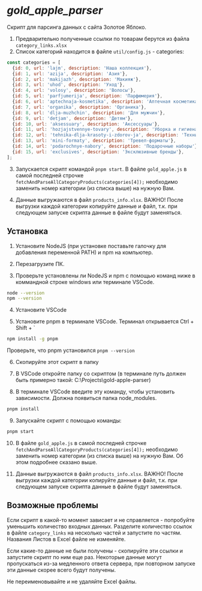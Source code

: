 # **_gold_apple_parser_**

Скрипт для парсинга данных с сайта Золотое Яблоко.

1. Предварительно полученные ссылки по товарам берутся из файла `category_links.xlsx`
2. Список категорий находится в файле `util/config.js` - categories:

```js
const categories = [
  {id: 0, url: 'lajm', description: 'Наша коллекция'},
  {id: 1, url: 'azija', description: 'Азия'},
  {id: 2, url: 'makijazh', description: 'Макияж'},
  {id: 3, url: 'uhod', description: 'Уход'},
  {id: 4, url: 'volosy', description: 'Волосы'},
  {id: 5, url: 'parfjumerija', description: 'Парфюмерия'},
  {id: 6, url: 'aptechnaja-kosmetika', description: 'Аптечная косметика'},
  {id: 7, url: 'organika', description: 'Органика'},
  {id: 8, url: 'dlja-muzhchin', description: 'Для мужчин'},
  {id: 9, url: 'detjam', description: 'Детям'},
  {id: 10, url: 'aksessuary', description: 'Аксессуары'},
  {id: 11, url: 'hozjajstvennye-tovary', description: 'Уборка и гигиена'},
  {id: 12, url: 'tehnika-dlja-krasoty-i-zdorov-ja', description: 'Техника'},
  {id: 13, url: 'mini-formaty', description: 'Тревел-форматы'},
  {id: 14, url: 'podarochnye-nabory', description: 'Подарочные наборы'},
  {id: 15, url: 'exclusives', description: 'Эксклюзивные бренды'},
];
```

3. Запускается скрипт командой `pnpm start`. В файле `gold_apple.js` в самой последней строчке `fetchAndParseAllCategoryProducts(categories[4]);` необходимо заменить номер категории (из списка выше) на нужную Вам.

4. Данные выгружаются в файл `products_info.xlsx`. ВАЖНО! После выгрузки каждой категории копируйте данные и файл, т.к. при следующем запуске скрипта данные в файле будут заменяться.

## Установка

1. Установите NodeJS (при установке поставьте галочку для добавления переменной PATH) и npm на компьютер.

2. Перезагрузите ПК.

3. Проверьте установлены ли NodeJS и npm с помощью команд ниже в коммандной строке windows или терминале VSCode.

```bash
node --version
npm --version
```

4. Установите VSCode

5. Установите pnpm в терминале VSCode. Терминал открывается Ctrl + Shift + `

```bash
npm install -g pnpm
```

Проверьте, что pnpm установился `pnpm --version`

6. Скопируйте этот скрипт в папку

7. В VSCode откройте папку со скриптом (в терминале путь должен быть примерно такой: C:\Projects\gold-apple-parser)

8. В терминале VSCode введите эту команду, чтобы установить зависимости. Должна появиться папка node_modules.

```bash
pnpm install
```

9. Запускайте скрипт с помощью команды:

```bash
pnpm start
```

10. В файле `gold_apple.js` в самой последней строчке `fetchAndParseAllCategoryProducts(categories[4]);` необходимо заменить номер категории (из списка выше) на нужную Вам. Об этом подробнее сказано выше.

11. Данные выгружаются в файл `products_info.xlsx`. ВАЖНО! После выгрузки каждой категории копируйте данные и файл, т.к. при следующем запуске скрипта данные в файле будут заменяться.

## Возможные проблемы

Если скрипт в какой-то момент зависает и не справляется - попробуйте уменьшить количество входных данных. Разделите количество ссылок в файле `category_links` на несколько частей и запустите по частям. Названия Листов в Excel файле не изменяйте.

Если какие-то данные не были получены - скопируйте эти ссылки и запустите скрипт по ним еще раз. Некоторые данные могут пропускаться из-за медленного ответа сервера, при повторном запуске эти данные скорее всего будут получены.

Не переименовывайте и не удаляйте Excel файлы.